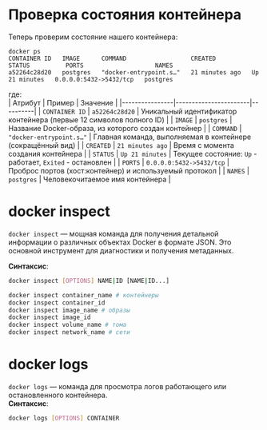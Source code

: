 # Проверка состояния контейнера
Теперь проверим состояние нашего контейнера:  
```shell
docker ps
CONTAINER ID   IMAGE      COMMAND                  CREATED          STATUS          PORTS                    NAMES
a52264c28d20   postgres   "docker-entrypoint.s…"   21 minutes ago   Up 21 minutes   0.0.0.0:5432->5432/tcp   postgres
```  

где:  
| Атрибут         | Пример       | Значение |
|----------------|-----------------------|----------|
| `CONTAINER ID` | `a52264c28d20`        | Уникальный идентификатор контейнера (первые 12 символов полного ID) |
| `IMAGE`        | `postgres`            | Название Docker-образа, из которого создан контейнер |
| `COMMAND`      | `"docker-entrypoint.s…"` | Главная команда, выполняемая в контейнере (сокращённый вид) |
| `CREATED`      | `21 minutes ago`      | Время с момента создания контейнера |
| `STATUS`       | `Up 21 minutes`       | Текущее состояние: `Up` - работает, `Exited` - остановлен |
| `PORTS`        | `0.0.0.0:5432->5432/tcp` | Проброс портов (хост:контейнер) и используемый протокол |
| `NAMES`        | `postgres`            | Человекочитаемое имя контейнера |  

# docker inspect
`docker inspect` — мощная команда для получения детальной информации о различных объектах Docker в формате JSON. Это основной инструмент для диагностики и получения метаданных.  

**Синтаксис**:  
```bash
docker inspect [OPTIONS] NAME|ID [NAME|ID...]
```
```bash
docker inspect container_name # контейнеры
docker inspect container_id
docker inspect image_name # образы
docker inspect image_id
docker inspect volume_name # тома
docker inspect network_name # сети
```

# docker logs
`docker logs` — команда для просмотра логов работающего или остановленного контейнера.  
**Синтаксис**:  
```bash
docker logs [OPTIONS] CONTAINER
```